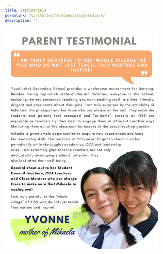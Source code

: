 ```yaml
---
title: Testimonials
permalink: /yi-stories/testimonials/permalink/
description: ""
---
```

![](/images/parent1.png)
